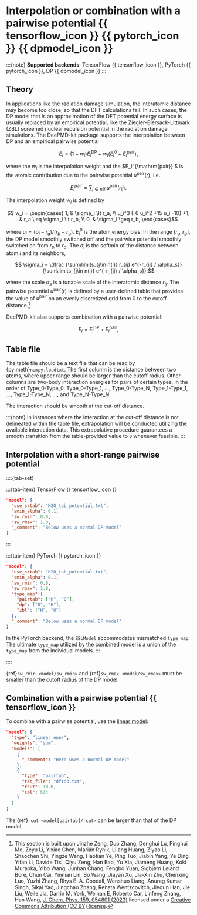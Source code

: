 # Interpolation or combination with a pairwise potential {{ tensorflow_icon }} {{ pytorch_icon }} {{ dpmodel_icon }}

:::{note}
**Supported backends**:  TensorFlow {{ tensorflow_icon }}, PyTorch {{ pytorch_icon }}, DP {{ dpmodel_icon }}
:::

## Theory
In applications like the radiation damage simulation, the interatomic distance may become too close, so that the DFT calculations fail.
In such cases, the DP model that is an approximation of the DFT potential energy surface is usually replaced by an empirical potential, like the Ziegler-Biersack-Littmark (ZBL) screened nuclear repulsion potential in the radiation damage simulations.
The DeePMD-kit package supports the interpolation between DP and an empirical pairwise potential
```math
  E_i = (1-w_i) E_i^{\mathrm{DP}} + w_i (E_i^0 + E_i^{\mathrm{pair}}),
```
where the $w_i$ is the interpolation weight and the $E_i^{\mathrm{pair}}  $ is the atomic contribution due to the pairwise potential $u^{\mathrm{pair}}(r)$, i.e.
```math
  E_i^{\mathrm{pair}} = \sum_{j\in n(i)} u^{\mathrm{pair}}(r_{ij}).
```
The interpolation weight $w_i$ is defined by
```math
    w_i =
    \begin{cases}
    1, & \sigma_i \lt r_a, \\
    u_i^3 (-6 u_i^2 +15 u_i -10) +1, & r_a \leq \sigma_i \lt r_b, \\
    0, & \sigma_i \geq r_b,
    \end{cases}
```
where $u_i = (\sigma_i - r_a ) / (r_b - r_a)$.
$E_i^0$ is the atom energy bias.
In the range $[r_a, r_b]$, the DP model smoothly switched off and the pairwise potential smoothly switched on from $r_b$ to $r_a$. The $\sigma_i$ is the softmin of the distance between atom $i$ and its neighbors,
```math
  \sigma_i =
  \dfrac
  {\sum\limits_{j\in n(i)} r_{ij} e^{-r_{ij} / \alpha_s}}
  {\sum\limits_{j\in n(i)} e^{-r_{ij} / \alpha_s}},
```
where the scale $\alpha_s$ is a tunable scale of the interatomic distance $r_{ij}$.
The pairwise potential $u^{\textrm{pair}}(r)$ is defined by a user-defined table that provides the value of $u^{\textrm{pair}}$ on an evenly discretized grid from 0 to the cutoff distance.[^1]

[^1]: This section is built upon Jinzhe Zeng, Duo Zhang, Denghui Lu, Pinghui Mo, Zeyu Li, Yixiao Chen,  Marián Rynik, Li'ang Huang, Ziyao Li, Shaochen Shi, Yingze Wang, Haotian Ye, Ping Tuo, Jiabin Yang, Ye Ding, Yifan Li, Davide Tisi, Qiyu Zeng, Han Bao, Yu Xia, Jiameng Huang, Koki Muraoka, Yibo Wang, Junhan Chang, Fengbo Yuan, Sigbjørn Løland Bore, Chun Cai, Yinnian Lin, Bo Wang, Jiayan Xu, Jia-Xin Zhu, Chenxing Luo, Yuzhi Zhang, Rhys E. A. Goodall, Wenshuo Liang, Anurag Kumar Singh, Sikai Yao, Jingchao Zhang, Renata Wentzcovitch, Jiequn Han, Jie Liu, Weile Jia, Darrin M. York, Weinan E, Roberto Car, Linfeng Zhang, Han Wang, [J. Chem. Phys. 159, 054801 (2023)](https://doi.org/10.1063/5.0155600) licensed under a [Creative Commons Attribution (CC BY) license](http://creativecommons.org/licenses/by/4.0/).

DeePMD-kit also supports combination with a pairwise potential:

```math
  E_i = E_i^{\mathrm{DP}} + E_i^{\mathrm{pair}},
```

## Table file

The table file should be a text file that can be read by {py:meth}`numpy.loadtxt`.
The first column is the distance between two atoms, where upper range should be larger than the cutoff radius.
Other columns are two-body interaction energies for pairs of certain types,
in the order of Type_0-Type_0, Type_0-Type_1, ..., Type_0-Type_N, Type_1-Type_1, ..., Type_1-Type_N, ..., and Type_N-Type_N.

The interaction should be smooth at the cut-off distance.

:::{note}
In instances where the interaction at the cut-off distance is not delineated within the table file, extrapolation will be conducted utilizing the available interaction data. This extrapolative procedure guarantees a smooth transition from the table-provided value to `0` whenever feasible.
:::

## Interpolation with a short-range pairwise potential

::::{tab-set}

:::{tab-item} TensorFlow {{ tensorflow_icon }}
```json
"model": {
  "use_srtab": "H2O_tab_potential.txt",
  "smin_alpha": 0.1,
  "sw_rmin": 0.8,
  "sw_rmax": 1.0,
  "_comment": "Below uses a normal DP model"
}
```
:::

:::{tab-item} PyTorch {{ pytorch_icon }}

```json
"model": {
  "use_srtab": "H2O_tab_potential.txt",
  "smin_alpha": 0.1,
  "sw_rmin": 0.8,
  "sw_rmax": 1.0,
  "type_map":{
    "pairtab": ["H", "O"],
    "dp": ["O", "H"],
    "zbl": ["H", "O"]
  },
  "_comment": "Below uses a normal DP model"
}
```
In the PyTorch backend, the `ZBLModel` accommodates mismatched `type_map`. The ultimate `type_map` utilized by the combined model is a union of the `type_map` from the individual models.
:::

::::

{ref}`sw_rmin <model/sw_rmin>` and {ref}`sw_rmax <model/sw_rmax>` must be smaller than the cutoff radius of the DP model.

## Combination with a pairwise potential {{ tensorflow_icon }}

To combine with a pairwise potential, use the [linear model](./linear.md):

```json
"model": {
  "type": "linear_ener",
  "weights": "sum",
  "models": [
    {
      "_comment": "Here uses a normal DP model"
    },
    {
      "type": "pairtab",
      "tab_file": "dftd3.txt",
      "rcut": 10.0,
      "sel": 534
    }
  ]
}
```

The {ref}`rcut <model[pairtab]/rcut>` can be larger than that of the DP model.
